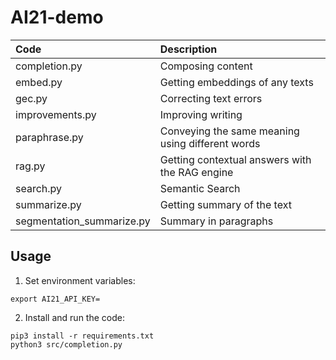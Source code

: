 # AI21-demo
| Code          | Description |
| :------------  | :----------- |
| completion.py      | Composing content       |
| embed.py     | Getting embeddings of any texts        |
| gec.py     | Correcting text errors       |
| improvements.py     |  Improving writing     |
| paraphrase.py     |  Conveying the same meaning using different words     |
| rag.py     |  Getting contextual answers with the RAG engine    |
| search.py     |  Semantic Search    |
| summarize.py     |  Getting summary of the text    |
| segmentation_summarize.py     |  Summary in paragraphs    |



## Usage
1. Set environment variables:
```
export AI21_API_KEY=
```

2. Install and run the code:
```
pip3 install -r requirements.txt 
python3 src/completion.py
```